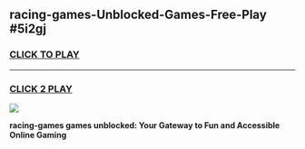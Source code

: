 
## racing-games-Unblocked-Games-Free-Play #5i2gj
<h3>
<a href="https://us.freeplayer.one?title=racing-games&ref=9M">CLICK TO PLAY</a></h3>
<hr>

<h3>
<a href="https://us.freeplayer.one?title=racing-games&ref=9M">CLICK 2 PLAY</a>
  
</h3>

<a href="https://us.freeplayer.one?title=racing-games&ref=9M"><img src="https://clearcache.store/games.png"></a>


**racing-games games unblocked: Your Gateway to Fun and Accessible Online Gaming**
